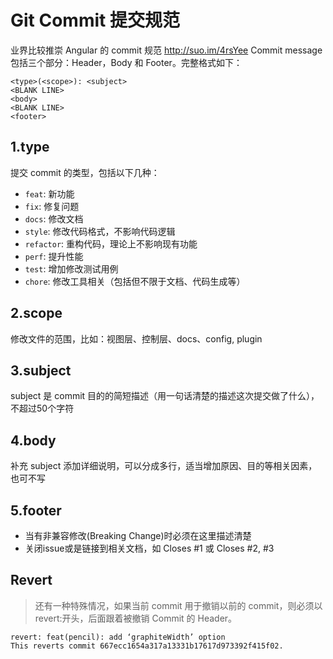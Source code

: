 # Git Commit 提交规范

业界比较推崇 Angular 的 commit 规范 http://suo.im/4rsYee 
Commit message 包括三个部分：Header，Body 和 Footer。完整格式如下： 
```
<type>(<scope>): <subject>
<BLANK LINE>
<body>
<BLANK LINE>
<footer>
```

## 1.type
提交 commit 的类型，包括以下几种：
* `feat`: 新功能
* `fix`: 修复问题
* `docs`: 修改文档
* `style`: 修改代码格式，不影响代码逻辑
* `refactor`: 重构代码，理论上不影响现有功能
* `perf`: 提升性能
* `test`: 增加修改测试用例
* `chore`: 修改工具相关（包括但不限于文档、代码生成等）

## 2.scope
修改文件的范围，比如：视图层、控制层、docs、config, plugin

## 3.subject
subject 是 commit 目的的简短描述（用一句话清楚的描述这次提交做了什么），不超过50个字符

##  4.body
补充 subject 添加详细说明，可以分成多行，适当增加原因、目的等相关因素，也可不写

##  5.footer
* 当有非兼容修改(Breaking Change)时必须在这里描述清楚
* 关闭issue或是链接到相关文档，如 Closes #1 或 Closes #2, #3


## Revert

> 还有一种特殊情况，如果当前 commit 用于撤销以前的 commit，则必须以revert:开头，后面跟着被撤销 Commit 的 Header。  
```
revert: feat(pencil): add ‘graphiteWidth’ option 
This reverts commit 667ecc1654a317a13331b17617d973392f415f02.
```